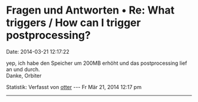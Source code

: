 Fragen und Antworten • Re: What triggers / How can I trigger postprocessing?
============================================================================

Date: 2014-03-21 12:17:22

yep, ich habe den Speicher um 200MB erhöht und das postprocessing lief
an und durch.\
Danke, Orbiter

Statistik: Verfasst von
[otter](http://forum.yacy-websuche.de/memberlist.php?mode=viewprofile&u=9362)
--- Fr Mär 21, 2014 12:17 pm

------------------------------------------------------------------------
